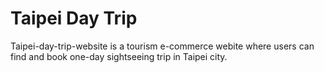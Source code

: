 # Taipei Day Trip

Taipei-day-trip-website is a tourism e-commerce webite where users can find and book one-day sightseeing trip in Taipei city.
